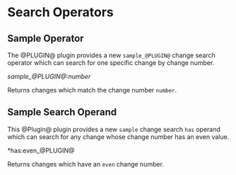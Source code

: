 Search Operators
================

Sample Operator
---------------

The @PLUGIN@ plugin provides a new `sample_@PLUGIN@` change search operator
which can search for one specific change by change number.

*sample_@PLUGIN@:number*

Returns changes which match the change number `number`.

Sample Search Operand
---------------------

This @Plugin@ plugin provides a new `sample` change search `has` operand
which can search for any change whose change number has an even value.

*has:even_@PLUGIN@

Returns changes which have an `even` change number.

